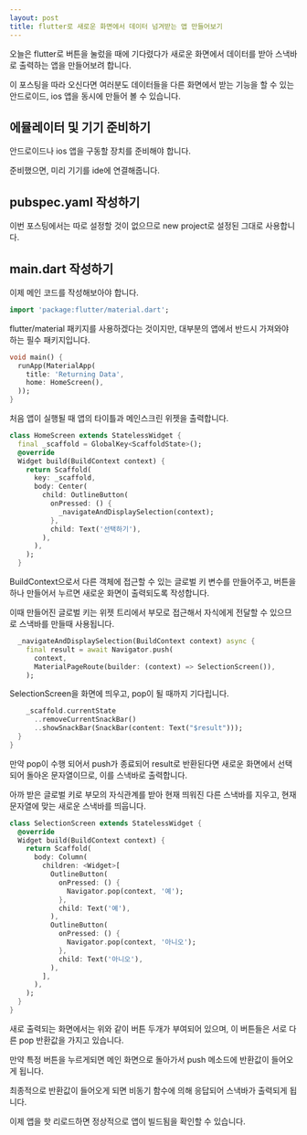 ```yaml
---
layout: post
title: flutter로 새로운 화면에서 데이터 넘겨받는 앱 만들어보기
---
```


오늘은 flutter로 버튼을 눌렀을 때에 기다렸다가 새로운 화면에서 데이터를 받아 스낵바로 출력하는 앱을 만들어보려 합니다.

이 포스팅을 따라 오신다면 여러분도 데이터들을 다른 화면에서 받는 기능을 할 수 있는 안드로이드, ios 앱을 동시에 만들어 볼 수 있습니다.

## 에뮬레이터 및 기기 준비하기

안드로이드나 ios 앱을 구동할 장치를 준비해야 합니다.

준비했으면, 미리 기기를 ide에 연결해줍니다.

## pubspec.yaml 작성하기

이번 포스팅에서는 따로 설정할 것이 없으므로 new project로 설정된 그대로 사용합니다.

## main.dart 작성하기

이제 메인 코드를 작성해보아야 합니다.

```dart
import 'package:flutter/material.dart';
```

flutter/material 패키지를 사용하겠다는 것이지만, 대부분의 앱에서 반드시 가져와야 하는 필수 패키지입니다.

```dart
void main() {
  runApp(MaterialApp(
    title: 'Returning Data',
    home: HomeScreen(),
  ));
}
```

처음 앱이 실행될 때 앱의 타이틀과 메인스크린 위젯을 출력합니다.

```dart
class HomeScreen extends StatelessWidget {
  final _scaffold = GlobalKey<ScaffoldState>();
  @override
  Widget build(BuildContext context) {
    return Scaffold(
      key: _scaffold,
      body: Center(
        child: OutlineButton(
          onPressed: () {
            _navigateAndDisplaySelection(context);
          },
          child: Text('선택하기'),
        ),
      ),
    );
  }
```

BuildContext으로서 다른 객체에 접근할 수 있는 글로벌 키 변수를 만들어주고, 버튼을 하나 만들어서 누르면 새로운 화면이 출력되도록 작성합니다.

이때 만들어진 글로벌 키는 위젯 트리에서 부모로 접근해서 자식에게 전달할 수 있으므로 스낵바를 만들때 사용됩니다.

```dart
  _navigateAndDisplaySelection(BuildContext context) async {
    final result = await Navigator.push(
      context,
      MaterialPageRoute(builder: (context) => SelectionScreen()),
    );
```

SelectionScreen을 화면에 띄우고, pop이 될 때까지 기다립니다.

```dart
    _scaffold.currentState
      ..removeCurrentSnackBar()
      ..showSnackBar(SnackBar(content: Text("$result")));
  }
}
```

만약 pop이 수행 되어서 push가 종료되어 result로 반환된다면 새로운 화면에서 선택되어 돌아온 문자열이므로, 이를 스낵바로 출력합니다.

아까 받은 글로벌 키로 부모의 자식관계를 받아 현재 띄워진 다른 스낵바를 지우고, 현재 문자열에 맞는 새로운 스낵바를 띄웁니다.

```dart
class SelectionScreen extends StatelessWidget {
  @override
  Widget build(BuildContext context) {
    return Scaffold(
      body: Column(
        children: <Widget>[
          OutlineButton(
            onPressed: () {
              Navigator.pop(context, '예');
            },
            child: Text('예'),
          ),
          OutlineButton(
            onPressed: () {
              Navigator.pop(context, '아니오');
            },
            child: Text('아니오'),
          ),
        ],
      ),
    );
  }
}
```

새로 출력되는 화면에서는 위와 같이 버튼 두개가 부여되어 있으며, 이 버튼들은 서로 다른 pop 반환값을 가지고 있습니다.

만약 특정 버튼을 누르게되면 메인 화면으로 돌아가서 push 메소드에 반환값이 들어오게 됩니다.

최종적으로 반환값이 들어오게 되면 비동기 함수에 의해 응답되어 스낵바가 출력되게 됩니다.

이제 앱을 핫 리로드하면 정상적으로 앱이 빌드됨을 확인할 수 있습니다.
